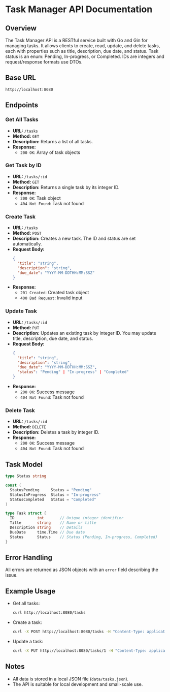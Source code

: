 # Task Manager API Documentation

## Overview
The Task Manager API is a RESTful service built with Go and Gin for managing tasks. It allows clients to create, read, update, and delete tasks, each with properties such as title, description, due date, and status. Task status is an enum: Pending, In-progress, or Completed. IDs are integers and request/response formats use DTOs.

## Base URL
```
http://localhost:8080
```

## Endpoints

### Get All Tasks
- **URL:** `/tasks`
- **Method:** `GET`
- **Description:** Returns a list of all tasks.
- **Response:**
  - `200 OK`: Array of task objects

### Get Task by ID
- **URL:** `/tasks/:id`
- **Method:** `GET`
- **Description:** Returns a single task by its integer ID.
- **Response:**
  - `200 OK`: Task object
  - `404 Not Found`: Task not found

### Create Task
- **URL:** `/tasks`
- **Method:** `POST`
- **Description:** Creates a new task. The ID and status are set automatically.
- **Request Body:**
  ```json
  {
    "title": "string",
    "description": "string",
    "due_date": "YYYY-MM-DDTHH:MM:SSZ"
  }
  ```
- **Response:**
  - `201 Created`: Created task object
  - `400 Bad Request`: Invalid input

### Update Task
- **URL:** `/tasks/:id`
- **Method:** `PUT`
- **Description:** Updates an existing task by integer ID. You may update title, description, due date, and status.
- **Request Body:**
  ```json
  {
    "title": "string",
    "description": "string",
    "due_date": "YYYY-MM-DDTHH:MM:SSZ",
    "status": "Pending" | "In-progress" | "Completed"
  }
  ```
- **Response:**
  - `200 OK`: Success message
  - `404 Not Found`: Task not found

### Delete Task
- **URL:** `/tasks/:id`
- **Method:** `DELETE`
- **Description:** Deletes a task by integer ID.
- **Response:**
  - `200 OK`: Success message
  - `404 Not Found`: Task not found

## Task Model
```go
type Status string

const (
  StatusPending     Status = "Pending"
  StatusInProgress  Status = "In-progress"
  StatusCompleted   Status = "Completed"
)

type Task struct {
  ID          int       // Unique integer identifier
  Title       string    // Name or title
  Description string    // Details
  DueDate     time.Time // Due date
  Status      Status    // Status (Pending, In-progress, Completed)
}
```

## Error Handling
All errors are returned as JSON objects with an `error` field describing the issue.

## Example Usage
- Get all tasks:
  ```bash
  curl http://localhost:8080/tasks
  ```
- Create a task:
  ```bash
  curl -X POST http://localhost:8080/tasks -H "Content-Type: application/json" -d '{"title":"Test","description":"Test task","due_date":"2025-08-17T12:00:00Z"}'
  ```
- Update a task:
  ```bash
  curl -X PUT http://localhost:8080/tasks/1 -H "Content-Type: application/json" -d '{"title":"Updated","status":"Completed"}'
  ```

## Notes
- All data is stored in a local JSON file (`data/tasks.json`).
- The API is suitable for local development and small-scale use.
